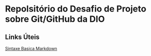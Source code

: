 # Repolsitório do Desafio de Projeto sobre Git/GitHub da DIO


## Links Úteis
[Sintaxe Basica Markdown](https://www.markdownguide.org/basic-syntax/)
